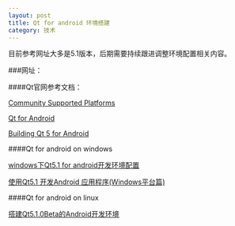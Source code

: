 ```yaml
---
layout: post
title: Qt for android 环境搭建
category: 技术
---
```


目前参考网址大多是5.1版本，后期需要持续跟进调整环境配置相关内容。

###网址：

####Qt官网参考文档：

[Community Supported Platforms](http://doc.qt.io/qt-5/supported-platforms.html "Markdown")

[Qt for Android](http://doc.qt.io/qt-5/android-support.html "Markdown")

[Building Qt 5 for Android](http://wiki.qt.io/Qt5ForAndroidBuilding "Markdown")


####Qt for android on windows

[windows下Qt5.1 for android开发环境配置](http://www.th7.cn/Program/cp/201307/144817.shtml "Markdown")

[使用Qt5.1 开发Android 应用程序(Windows平台篇)](http://www.newsmth.net/nForum/#!article/KDE_Qt/9558 "Markdown")


####Qt for android on linux

[搭建Qt5.1.0Beta的Android开发环境](http://blog.csdn.net/gamesdev/article/details/8978815 "Markdown")
